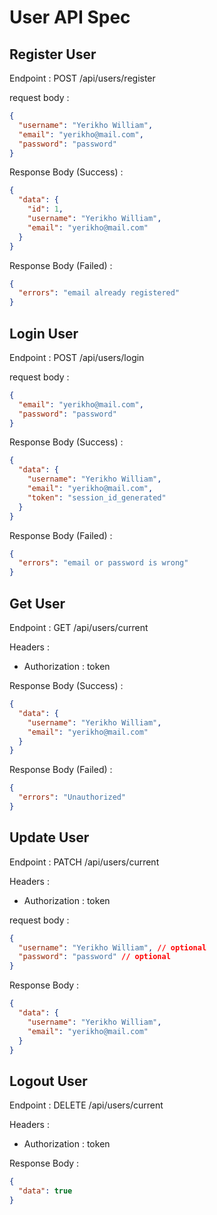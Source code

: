 # User API Spec

## Register User

Endpoint : POST /api/users/register

request body :

```json
{
  "username": "Yerikho William",
  "email": "yerikho@mail.com",
  "password": "password"
}
```

Response Body (Success) :

```json
{
  "data": {
    "id": 1,
    "username": "Yerikho William",
    "email": "yerikho@mail.com"
  }
}
```

Response Body (Failed) :

```json
{
  "errors": "email already registered"
}
```

## Login User

Endpoint : POST /api/users/login

request body :

```json
{
  "email": "yerikho@mail.com",
  "password": "password"
}
```

Response Body (Success) :

```json
{
  "data": {
    "username": "Yerikho William",
    "email": "yerikho@mail.com",
    "token": "session_id_generated"
  }
}
```

Response Body (Failed) :

```json
{
  "errors": "email or password is wrong"
}
```

## Get User

Endpoint : GET /api/users/current

Headers :

- Authorization : token

Response Body (Success) :

```json
{
  "data": {
    "username": "Yerikho William",
    "email": "yerikho@mail.com"
  }
}
```

Response Body (Failed) :

```json
{
  "errors": "Unauthorized"
}
```

## Update User

Endpoint : PATCH /api/users/current

Headers :

- Authorization : token

request body :

```json
{
  "username": "Yerikho William", // optional
  "password": "password" // optional
}
```

Response Body :

```json
{
  "data": {
    "username": "Yerikho William",
    "email": "yerikho@mail.com"
  }
}
```

## Logout User

Endpoint : DELETE /api/users/current

Headers :

- Authorization : token

Response Body :

```json
{
  "data": true
}
```
